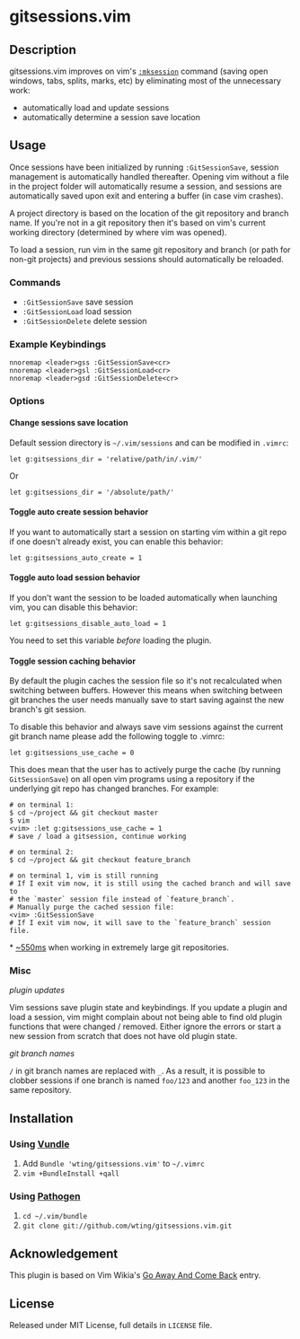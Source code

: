 # gitsessions.vim

## Description

gitsessions.vim improves on vim's [`:mksession`][mks] command (saving open
windows, tabs, splits, marks, etc) by eliminating most of the unnecessary work:

- automatically load and update sessions
- automatically determine a session save location

## Usage

Once sessions have been initialized by running `:GitSessionSave`, session
management is automatically handled thereafter. Opening vim without a file in
the project folder will automatically resume a session, and sessions are
automatically saved upon exit and entering a buffer (in case vim crashes).

A project directory is based on the location of the git repository and branch
name. If you're not in a git repository then it's based on vim's current working
directory (determined by where vim was opened).

To load a session, run vim in the same git repository and branch (or path for
non-git projects) and previous sessions should automatically be reloaded.

### Commands

- `:GitSessionSave` save session
- `:GitSessionLoad` load session
- `:GitSessionDelete` delete session

### Example Keybindings

    nnoremap <leader>gss :GitSessionSave<cr>
    nnoremap <leader>gsl :GitSessionLoad<cr>
    nnoremap <leader>gsd :GitSessionDelete<cr>

### Options

#### Change sessions save location

Default session directory is `~/.vim/sessions` and can be modified in `.vimrc`:

    let g:gitsessions_dir = 'relative/path/in/.vim/'

Or

    let g:gitsessions_dir = '/absolute/path/'

#### Toggle auto create session behavior

If you want to automatically start a session on starting vim within a git
repo if one doesn't already exist, you can enable this behavior:

    let g:gitsessions_auto_create = 1

#### Toggle auto load session behavior

If you don't want the session to be loaded automatically when launching vim,
you can disable this behavior:

    let g:gitsessions_disable_auto_load = 1

You need to set this variable _before_ loading the plugin.

#### Toggle session caching behavior

By default the plugin caches the session file so it's not recalculated when
switching between buffers. However this means when switching between git
branches the user needs manually save to start saving against the new branch's
git session.

To disable this behavior and always save vim sessions against the current git
branch name please add the following toggle to .vimrc:

    let g:gitsessions_use_cache = 0

This does mean that the user has to actively purge the cache (by running
`GitSessionSave`) on all open vim programs using a repository if the underlying
git repo has changed branches. For example:

    # on terminal 1:
    $ cd ~/project && git checkout master
    $ vim
    <vim> :let g:gitsessions_use_cache = 1
    # save / load a gitsession, continue working

    # on terminal 2:
    $ cd ~/project && git checkout feature_branch

    # on terminal 1, vim is still running
    # If I exit vim now, it is still using the cached branch and will save to
    # the `master` session file instead of `feature_branch`.
    # Manually purge the cached session file:
    <vim> :GitSessionSave
    # If I exit vim now, it will save to the `feature_branch` session file.

\* [~550ms](https://github.com/wting/gitsessions.vim/pull/10) when working in
extremely large git repositories.

### Misc

*plugin updates*

Vim sessions save plugin state and keybindings. If you update a plugin and load
a session, vim might complain about not being able to find old plugin functions
that were changed / removed. Either ignore the errors or start a new session
from scratch that does not have old plugin state.

*git branch names*

`/` in git branch names are replaced with `_`. As a result, it is possible to
clobber sessions if one branch is named `foo/123` and another `foo_123` in the
same repository.

## Installation

### Using [Vundle][v]

1. Add `Bundle 'wting/gitsessions.vim'` to `~/.vimrc`
2. `vim +BundleInstall +qall`

### Using [Pathogen][p]

1. `cd ~/.vim/bundle`
2. `git clone git://github.com/wting/gitsessions.vim.git`

## Acknowledgement

This plugin is based on Vim Wikia's [Go Away And Come Back][vw] entry.

## License

Released under MIT License, full details in `LICENSE` file.

[mks]: http://vimdoc.sourceforge.net/htmldoc/starting.html#:mksession
[p]: https://github.com/tpope/vim-pathogen
[v]: https://github.com/gmarik/vundle
[vqs]: https://github.com/gmarik/vundle#quick-start
[vw]: http://vim.wikia.com/wiki/Go_away_and_come_back
